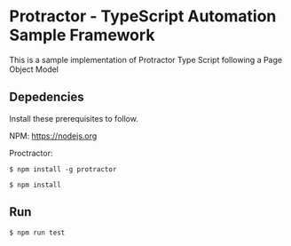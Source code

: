 # Protractor - TypeScript Automation Sample Framework
This is a sample implementation of Protractor Type Script following a Page Object Model

## Depedencies
Install these prerequisites to follow.

NPM: https://nodejs.org

Proctractor: 
``` 
$ npm install -g protractor 
 
$ npm install  
```

## Run

``` 
$ npm run test 
```
